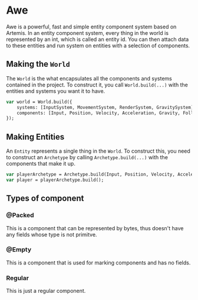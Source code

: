 Awe
===

Awe is a powerful, fast and simple entity component system based on Artemis. In
an entity component system, every thing in the world is represented by an int,
which is called an entity id. You can then attach data to these entities and run
system on entities with a selection of components.

Making the `World`
-------------------

The `World` is the what encapsulates all the components and systems contained in
the project. To construct it, you call `World.build(...)` with the entities and
systems you want it to have.

``` haxe
var world = World.build({
	systems: [InputSystem, MovementSystem, RenderSystem, GravitySystem],
	components: [Input, Position, Velocity, Acceleration, Gravity, Follow]
});
```
Making Entities
---------------

An `Entity` represents a single thing in the `World`. To construct this, you need to
construct an `Archetype` by calling `Archetype.build(...)` with the components that
make it up.

``` haxe
var playerArchetype = Archetype.build(Input, Position, Velocity, Acceleration, Gravity);
var player = playerArchetype.build();
```

Types of component
------------------
### @Packed
This is a component that can be represented by bytes, thus doesn't have any fields whose type is not primitve.
### @Empty
This is a component that is used for marking components and has no fields.
### Regular
This is just a regular component.
